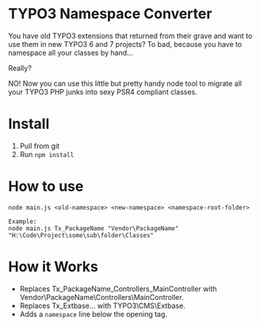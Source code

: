 # TYPO3 Namespace Converter

You have old TYPO3 extensions that returned from their grave and want to use them in new TYPO3 6 and 7 projects?
To bad, because you have to namespace all your classes by hand...

Really?

NO! Now you can use this little but pretty handy node tool to migrate all your TYPO3 PHP junks into sexy PSR4 compliant classes.

# Install

1. Pull from git
2. Run `npm install`

# How to use

    node main.js <old-namespace> <new-namespace> <namespace-root-folder>
    
    Example:
    node main.js Tx_PackageName "Vendor\PackageName" "H:\Code\Project\some\sub\folder\Classes"
    
# How it Works

- Replaces Tx_PackageName_Controllers_MainController with Vendor\PackageName\Controllers\MainController.
- Replaces Tx_Extbase... with TYPO3\CMS\Extbase.
- Adds a `namespace` line below the opening tag.